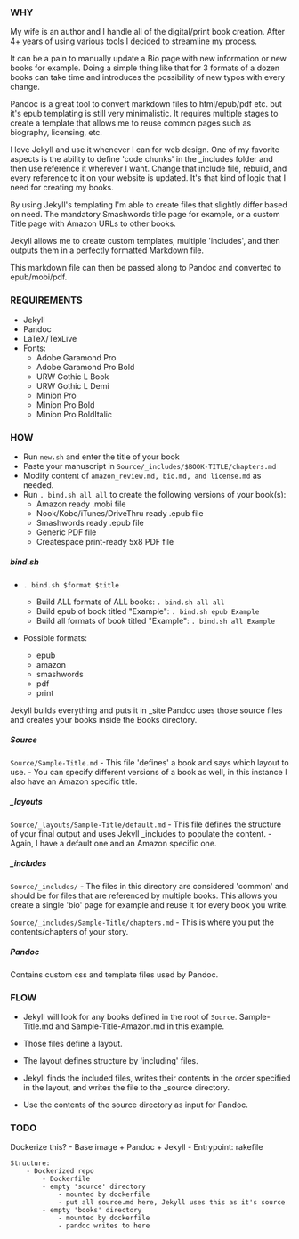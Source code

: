 ### WHY
My wife is an author and I handle all of the digital/print book creation.
After 4+ years of using various tools I decided to streamline my process.

It can be a pain to manually update a Bio page with new information or new books for example. Doing a simple thing like that for 3 formats of a dozen books can take time and introduces the possibility of new typos with every change.

Pandoc is a great tool to convert markdown files to html/epub/pdf etc. but it's epub templating is still very minimalistic. It requires multiple stages to create a template that allows me to reuse common pages such as biography, licensing, etc.

I love Jekyll and use it whenever I can for web design. One of my favorite aspects is the ability to define 'code chunks' in the _includes folder and then use reference it wherever I want. Change that include file, rebuild, and every reference to it on your website is updated.  It's that kind of logic that I need for creating my books.

By using Jekyll's templating I'm able to create files that slightly differ based on need. The mandatory Smashwords title page for example, or a custom Title page with Amazon URLs to other books. 

Jekyll allows me to create custom templates, multiple 'includes', and then outputs them in a perfectly formatted Markdown file.

This markdown file can then be passed along to Pandoc and converted to epub/mobi/pdf.

### REQUIREMENTS
- Jekyll
- Pandoc
- LaTeX/TexLive
- Fonts:
  - Adobe Garamond Pro
  - Adobe Garamond Pro Bold
  - URW Gothic L Book
  - URW Gothic L Demi
  - Minion Pro
  - Minion Pro Bold
  - Minion Pro BoldItalic

### HOW
- Run `new.sh` and enter the title of your book
- Paste your manuscript in `Source/_includes/$BOOK-TITLE/chapters.md`
- Modify content of `amazon_review.md, bio.md, and license.md` as needed.
- Run `. bind.sh all all` to create the following versions of your book(s):
  - Amazon ready .mobi file
  - Nook/Kobo/iTunes/DriveThru ready .epub file
  - Smashwords ready .epub file
  - Generic PDF file
  - Createspace print-ready 5x8 PDF file

##### bind.sh
- `. bind.sh $format $title`
    - Build ALL formats of ALL books: `. bind.sh all all`
    - Build epub of book titled "Example": `. bind.sh epub Example`
    - Build all formats of book titled "Example": `. bind.sh all Example`
    
- Possible formats:
    - epub
    - amazon
    - smashwords
    - pdf
    - print
    

Jekyll builds everything and puts it in _site
Pandoc uses those source files and creates your books inside the Books directory.

##### Source
`Source/Sample-Title.md`
    - This file 'defines' a book and says which layout to use.
    - You can specify different versions of a book as well, in this instance I also have an Amazon specific title.

##### _layouts
`Source/_layouts/Sample-Title/default.md`
    - This file defines the structure of your final output and uses Jekyll _includes to populate the content.
    - Again, I have a default one and an Amazon specific one.

##### _includes
`Source/_includes/`
    - The files in this directory are considered 'common' and should be for files that are referenced by multiple books. This allows you create a single 'bio' page for example and reuse it for every book you write.
    
`Source/_includes/Sample-Title/chapters.md`
    - This is where you put the contents/chapters of your story.
    
##### Pandoc
Contains custom css and template files used by Pandoc.

### FLOW
- Jekyll will look for any books defined in the root of `Source`. Sample-Title.md and Sample-Title-Amazon.md in this example.

- Those files define a layout.

- The layout defines structure by 'including' files.

- Jekyll finds the included files, writes their contents in the order specified in the layout, and writes the file to the  _source directory.

- Use the contents of the source directory as input for Pandoc.

### TODO
Dockerize this?
    - Base image
        + Pandoc
        + Jekyll
    - Entrypoint: rakefile
    
    Structure:
        - Dockerized repo
            - Dockerfile
            - empty 'source' directory
                - mounted by dockerfile
                - put all source.md here, Jekyll uses this as it's source
            - empty 'books' directory
                - mounted by dockerfile
                - pandoc writes to here
